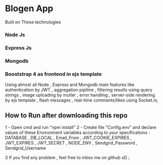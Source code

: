 # Blogen App

Built on These technologies

### Node Js

### Express Js

### Mongodb

### Booststrap 4 as frontend in ejs template

Using almost all Node , Express and Mongodb main features like authentication by JWT , aggregation pipiline ,
filtering results using query strings , image uploading by
multer , error handling , server-side rendering by ejs
template , flash messages , real-time comments/likes using Socket.io,

## How to Run after downloading this repo

1 - Open cmd and run "npm install"
2 - Create file "Config.env" and declare values of these Environment
variables according to your specifications :
DATABASE , DB_LOCAL , Email_From , JWT_COOKIE_EXPIRES , JWT_EXPIRES , JWT_SECRET , NODE_ENV , Sendgrid_Password , Sendgrid_Username

3 If you find any problem , feel free to inbox me on github xD ;
